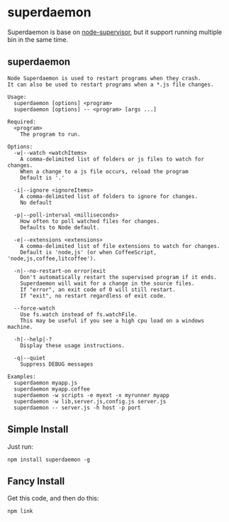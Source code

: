 # superdaemon

Superdaemon is base on [node-supervisor](https://github.com/isaacs/node-supervisor), but it support running multiple
bin in the same time.
## superdaemon

    Node Superdaemon is used to restart programs when they crash.
    It can also be used to restart programs when a *.js file changes.

    Usage:
      superdaemon [options] <program>
      superdaemon [options] -- <program> [args ...]

    Required:
      <program>
        The program to run.

    Options:
      -w|--watch <watchItems>
        A comma-delimited list of folders or js files to watch for changes.
        When a change to a js file occurs, reload the program
        Default is '.'

      -i|--ignore <ignoreItems>
        A comma-delimited list of folders to ignore for changes.
        No default

      -p|--poll-interval <milliseconds>
        How often to poll watched files for changes.
        Defaults to Node default.

      -e|--extensions <extensions>
        A comma-delimited list of file extensions to watch for changes.
        Default is 'node,js' (or when CoffeeScript, 'node,js,coffee,litcoffee').

      -n|--no-restart-on error|exit
        Don't automatically restart the supervised program if it ends.
        Superdaemon will wait for a change in the source files.
        If "error", an exit code of 0 will still restart.
        If "exit", no restart regardless of exit code.

      --force-watch
        Use fs.watch instead of fs.watchFile.
        This may be useful if you see a high cpu load on a windows machine.

      -h|--help|-?
        Display these usage instructions.

      -q|--quiet
        Suppress DEBUG messages

    Examples:
      superdaemon myapp.js
      superdaemon myapp.coffee
      superdaemon -w scripts -e myext -x myrunner myapp
      superdaemon -w lib,server.js,config.js server.js
      superdaemon -- server.js -h host -p port


## Simple Install

Just run:

    npm install superdaemon -g

## Fancy Install

Get this code, and then do this:

    npm link
